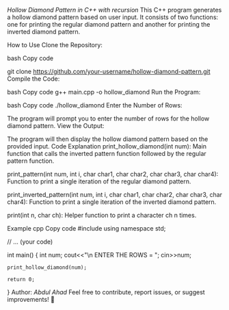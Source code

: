 *Hollow Diamond Pattern in C++ with recursion*
This C++ program generates a hollow diamond pattern based on user input. It consists of two functions: one for printing the regular diamond pattern and another for printing the inverted diamond pattern.

How to Use
Clone the Repository:

bash
Copy code

git clone https://github.com/your-username/hollow-diamond-pattern.git
Compile the Code:

bash
Copy code
g++ main.cpp -o hollow_diamond
Run the Program:

bash
Copy code
./hollow_diamond
Enter the Number of Rows:

The program will prompt you to enter the number of rows for the hollow diamond pattern.
View the Output:

The program will then display the hollow diamond pattern based on the provided input.
Code Explanation
print_hollow_diamond(int num): Main function that calls the inverted pattern function followed by the regular pattern function.

print_pattern(int num, int i, char char1, char char2, char char3, char char4): Function to print a single iteration of the regular diamond pattern.

print_inverted_pattern(int num, int i, char char1, char char2, char char3, char char4): Function to print a single iteration of the inverted diamond pattern.

print(int n, char ch): Helper function to print a character ch n times.

Example
cpp
Copy code
#include<iostream>
using namespace std;

// ... (your code)

int main() {
    int num;
    cout<<"\n ENTER THE ROWS = ";
    cin>>num;

    print_hollow_diamond(num);

    return 0;
}
Author:
*Abdul Ahad*
Feel free to contribute, report issues, or suggest improvements! 🚀
